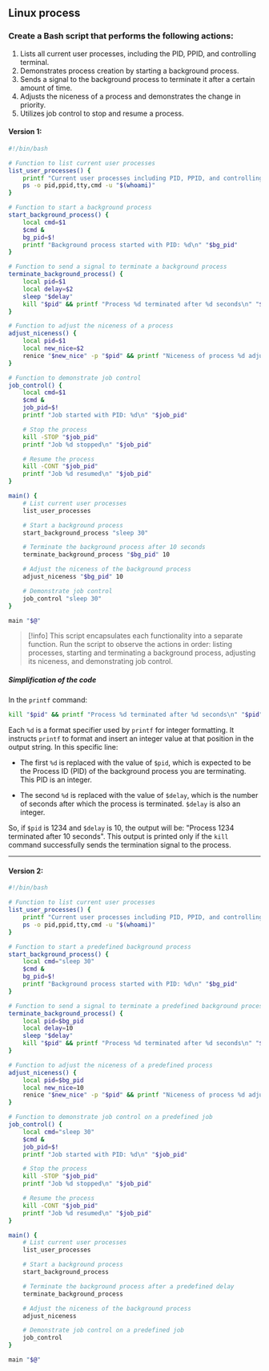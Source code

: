 ## Linux process

### Create a Bash script that performs the following actions:

1. Lists all current user processes, including the PID, PPID, and controlling terminal.
2. Demonstrates process creation by starting a background process.
3. Sends a signal to the background process to terminate it after a certain amount of time.
4. Adjusts the niceness of a process and demonstrates the change in priority.
5. Utilizes job control to stop and resume a process.

#### Version 1:

```bash
#!/bin/bash

# Function to list current user processes
list_user_processes() {
    printf "Current user processes including PID, PPID, and controlling terminal:\n"
    ps -o pid,ppid,tty,cmd -u "$(whoami)"
}

# Function to start a background process
start_background_process() {
    local cmd=$1
    $cmd &
    bg_pid=$!
    printf "Background process started with PID: %d\n" "$bg_pid"
}

# Function to send a signal to terminate a background process
terminate_background_process() {
    local pid=$1
    local delay=$2
    sleep "$delay"
    kill "$pid" && printf "Process %d terminated after %d seconds\n" "$pid" "$delay"
}

# Function to adjust the niceness of a process
adjust_niceness() {
    local pid=$1
    local new_nice=$2
    renice "$new_nice" -p "$pid" && printf "Niceness of process %d adjusted to %d\n" "$pid" "$new_nice"
}

# Function to demonstrate job control
job_control() {
    local cmd=$1
    $cmd &
    job_pid=$!
    printf "Job started with PID: %d\n" "$job_pid"

    # Stop the process
    kill -STOP "$job_pid"
    printf "Job %d stopped\n" "$job_pid"

    # Resume the process
    kill -CONT "$job_pid"
    printf "Job %d resumed\n" "$job_pid"
}

main() {
    # List current user processes
    list_user_processes

    # Start a background process
    start_background_process "sleep 30"

    # Terminate the background process after 10 seconds
    terminate_background_process "$bg_pid" 10

    # Adjust the niceness of the background process
    adjust_niceness "$bg_pid" 10

    # Demonstrate job control
    job_control "sleep 30"
}

main "$@"
```

>[!info]
This script encapsulates each functionality into a separate function. Run the script to observe the actions in order: listing processes, starting and terminating a background process, adjusting its niceness, and demonstrating job control.

##### Simplification of the code 

In the `printf` command:

```bash
kill "$pid" && printf "Process %d terminated after %d seconds\n" "$pid" "$delay"
```

Each `%d` is a format specifier used by `printf` for integer formatting. It instructs `printf` to format and insert an integer value at that position in the output string. In this specific line:

- The first `%d` is replaced with the value of `$pid`, which is expected to be the Process ID (PID) of the background process you are terminating. This PID is an integer.

- The second `%d` is replaced with the value of `$delay`, which is the number of seconds after which the process is terminated. `$delay` is also an integer.

So, if `$pid` is 1234 and `$delay` is 10, the output will be: "Process 1234 terminated after 10 seconds". This output is printed only if the `kill` command successfully sends the termination signal to the process.



---
#### Version 2:

```bash
#!/bin/bash

# Function to list current user processes
list_user_processes() {
    printf "Current user processes including PID, PPID, and controlling terminal:\n"
    ps -o pid,ppid,tty,cmd -u "$(whoami)"
}

# Function to start a predefined background process
start_background_process() {
    local cmd="sleep 30"
    $cmd &
    bg_pid=$!
    printf "Background process started with PID: %d\n" "$bg_pid"
}

# Function to send a signal to terminate a predefined background process
terminate_background_process() {
    local pid=$bg_pid
    local delay=10
    sleep "$delay"
    kill "$pid" && printf "Process %d terminated after %d seconds\n" "$pid" "$delay"
}

# Function to adjust the niceness of a predefined process
adjust_niceness() {
    local pid=$bg_pid
    local new_nice=10
    renice "$new_nice" -p "$pid" && printf "Niceness of process %d adjusted to %d\n" "$pid" "$new_nice"
}

# Function to demonstrate job control on a predefined job
job_control() {
    local cmd="sleep 30"
    $cmd &
    job_pid=$!
    printf "Job started with PID: %d\n" "$job_pid"

    # Stop the process
    kill -STOP "$job_pid"
    printf "Job %d stopped\n" "$job_pid"

    # Resume the process
    kill -CONT "$job_pid"
    printf "Job %d resumed\n" "$job_pid"
}

main() {
    # List current user processes
    list_user_processes

    # Start a background process
    start_background_process

    # Terminate the background process after a predefined delay
    terminate_background_process

    # Adjust the niceness of the background process
    adjust_niceness

    # Demonstrate job control on a predefined job
    job_control
}

main "$@"
```

